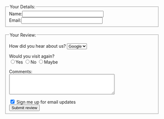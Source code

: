 <!DOCTYPE html>
<html lang="en" dir="ltr">
    <head>
        <meta charset="utf-8">
        <title>Forms</title>
    </head>
<body>
    <form action="http://fptaptech.herokuapp.com" method="get">
        <fieldset>
            <legend>Your Details:</legend>
            <label>Name:<input type="text" name="name" size="30" maxlength="100"></label><br/>
            <label>Email:<input type="email" name="email" size="30" maxlength="100"></label><br/>
        </fieldset><br/>
        <fieldset>
            <legend>Your Review:</legend>
            <p>
                <label for="hear-about">How did you hear about us?</label>
                <select name="referrer" id="hear-about">
                    <option value="google">Google</option>
                    <option value="friend">Friend</option>
                    <option value="advert">Advert</option>
                    <option value="other">Other</option>
                </select>
            </p>
            Would you visit again?<br/>
            <label><input type="radio" name="rating" value="yes"/>Yes</label>
            <label><input type="radio" name="rating" value="no"/>No</label>
            <label><input type="radio" name="rating" value="maybe"/>Maybe</label>
        </p>
        <p>
            <label for="comments">Comments:</label><br/>
            <textarea rows="4" cols="40" id="comments"></textarea>
        </p>
        <label><input type="checkbox" name="subscribe" checked="checked"/>
            Sign me up for email updates</label><br/>
            <input type="submit" value="Submit review"/>
        </fieldset>
    </form>
</body>
